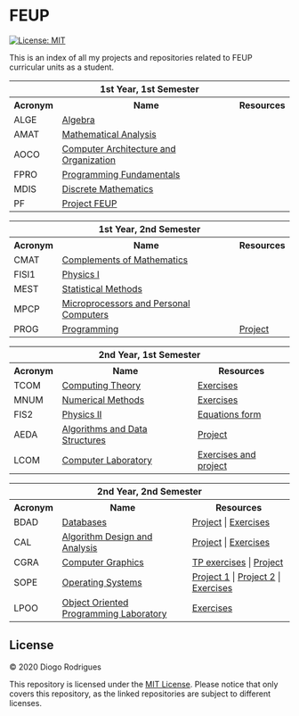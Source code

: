 # FEUP

[![License: MIT](https://img.shields.io/badge/License-MIT-yellow.svg)](https://opensource.org/licenses/MIT)

This is an index of all my projects and repositories related to FEUP curricular units as a student.

<table>
    <tr>
        <th colspan="3">1st Year, 1st Semester</th>
    </tr>
    <tr>
        <th>Acronym</th>
        <th>Name</th>
        <th>Resources</th>
    </tr>
    <tr>
        <td>ALGE</td>
        <td><a href="https://sigarra.up.pt/feup/en/ucurr_geral.ficha_uc_view?pv_ocorrencia_id=436423">Algebra</a></td>
        <td></td>
    </tr>
    <tr>
        <td>AMAT</td>
        <td><a href="https://sigarra.up.pt/feup/en/ucurr_geral.ficha_uc_view?pv_ocorrencia_id=436424">Mathematical Analysis</a></td>
        <td></td>
    </tr>
    <tr>
        <td>AOCO</td>
        <td><a href="https://sigarra.up.pt/feup/en/ucurr_geral.ficha_uc_view?pv_ocorrencia_id=436427">Computer Architecture and Organization</a></td>
        <td></td>
    </tr>
    <tr>
        <td>FPRO</td>
        <td><a href="https://sigarra.up.pt/feup/en/ucurr_geral.ficha_uc_view?pv_ocorrencia_id=436425">Programming Fundamentals</a></td>
        <td></td>
    </tr>
    <tr>
        <td>MDIS</td>
        <td><a href="https://sigarra.up.pt/feup/en/ucurr_geral.ficha_uc_view?pv_ocorrencia_id=436426">Discrete Mathematics</a></td>
        <td></td>
    </tr>
    <tr>
        <td>PF</td>
        <td><a href="https://sigarra.up.pt/feup/en/ucurr_geral.ficha_uc_view?pv_ocorrencia_id=438941">Project FEUP</a></td>
        <td></td>
    </tr>
</table>

<table>
    <tr>
        <th colspan="3">1st Year, 2nd Semester</th>
    </tr>
    <tr>
        <th>Acronym</th>
        <th>Name</th>
        <th>Resources</th>
    </tr>
    <tr>
        <td>CMAT</td>
        <td><a href="https://sigarra.up.pt/feup/en/ucurr_geral.ficha_uc_view?pv_ocorrencia_id=436428">Complements of Mathematics</a></td>
        <td></td>
    </tr>
    <tr>
        <td>FISI1</td>
        <td><a href="https://sigarra.up.pt/feup/en/ucurr_geral.ficha_uc_view?pv_ocorrencia_id=436429">Physics I</a></td>
        <td></td>
    </tr>
    <tr>
        <td>MEST</td>
        <td><a href="https://sigarra.up.pt/feup/en/ucurr_geral.ficha_uc_view?pv_ocorrencia_id=436432">Statistical Methods</a></td>
        <td></td>
    </tr>
    <tr>
        <td>MPCP</td>
        <td><a href="https://sigarra.up.pt/feup/en/ucurr_geral.ficha_uc_view?pv_ocorrencia_id=436431">Microprocessors and Personal Computers</a></td>
        <td></td>
    </tr>
    <tr>
        <td>PROG</td>
        <td><a href="https://sigarra.up.pt/feup/en/ucurr_geral.ficha_uc_view?pv_ocorrencia_id=436430">Programming</a></td>
        <td>
            <a href="https://github.com/dmfrodrigues/feup-prog-proj">Project</a>
        </td>
    </tr>
</table>

<table>
    <tr>
        <th colspan="3">2nd Year, 1st Semester</th>
    </tr>
    <tr>
        <th>Acronym</th>
        <th>Name</th>
        <th>Resources</th>
    </tr>
    <tr>
        <td>TCOM</td>
        <td><a href="https://sigarra.up.pt/feup/en/ucurr_geral.ficha_uc_view?pv_ocorrencia_id=436437">Computing Theory</a></td>
        <td>
            <a href="https://github.com/dmfrodrigues/feup-tcom-ex">Exercises</a>
        </td>
    </tr>
    <tr>
        <td>MNUM</td>
        <td><a href="https://sigarra.up.pt/feup/en/ucurr_geral.ficha_uc_view?pv_ocorrencia_id=436436">Numerical Methods</a></td>
        <td>
            <a href="https://github.com/dmfrodrigues/feup-mnum-ex">Exercises</a>
        </td>
    </tr>
    <tr>
        <td>FIS2</td>
        <td><a href="https://sigarra.up.pt/feup/en/ucurr_geral.ficha_uc_view?pv_ocorrencia_id=436434">Physics II</a></td>
        <td>
            <a href="https://github.com/dmfrodrigues/feup-fis2-form">Equations form</a>
        </td>
    </tr>
    <tr>
        <td>AEDA</td>
        <td><a href="https://sigarra.up.pt/feup/en/ucurr_geral.ficha_uc_view?pv_ocorrencia_id=436433">Algorithms and Data Structures</a></td>
        <td>
            <a href="https://github.com/dmfrodrigues/feup-aeda-proj">Project</a>
        </td>
    </tr>
    <tr>
        <td>LCOM</td>
        <td><a href="https://sigarra.up.pt/feup/en/ucurr_geral.ficha_uc_view?pv_ocorrencia_id=436435">Computer Laboratory</a></td>
        <td>
            <a href="https://github.com/dmfrodrigues/feup-lcom">Exercises and project</a>
        </td>
    </tr>
</table>

<table>
    <tr>
        <th colspan="3">2nd Year, 2nd Semester</th>
    </tr>
    <tr>
        <th>Acronym</th>
        <th>Name</th>
        <th>Resources</th>
    </tr>
    <tr>
        <td>BDAD</td>
        <td><a href="https://sigarra.up.pt/feup/en/ucurr_geral.ficha_uc_view?pv_ocorrencia_id=436439">Databases</a></td>
        <td>
            <a href="https://github.com/dmfrodrigues/feup-bdad-proj">Project</a> | 
            <a href="https://github.com/dmfrodrigues/feup-bdad-ex">Exercises</a>
        </td>
    </tr>
    <tr>
        <td>CAL</td>
        <td><a href="https://sigarra.up.pt/feup/en/ucurr_geral.ficha_uc_view?pv_ocorrencia_id=436441">Algorithm Design and Analysis</a></td>
        <td>
            <a href="https://github.com/dmfrodrigues/feup-cal-proj">Project</a> | 
            <a href="https://github.com/dmfrodrigues/feup-cal-ex">Exercises</a>
        </td>
    </tr>
    <tr>
        <td>CGRA</td>
        <td><a href="https://sigarra.up.pt/feup/en/ucurr_geral.ficha_uc_view?pv_ocorrencia_id=436438">Computer Graphics</a></td>
        <td>
            <a href="https://github.com/dmfrodrigues/feup-cgra-tp">TP exercises</a> | 
            <a href="https://github.com/dmfrodrigues/feup-cgra-proj">Project</a>
        </td>
    </tr>
    <tr>
        <td>SOPE</td>
        <td><a href="https://sigarra.up.pt/feup/en/ucurr_geral.ficha_uc_view?pv_ocorrencia_id=436440">Operating Systems</a></td>
        <td>
            <a href="https://github.com/dmfrodrigues/feup-sope-proj1">Project 1</a> |
            <a href="https://github.com/dmfrodrigues/feup-sope-proj2">Project 2</a> |
            <a href="https://github.com/dmfrodrigues/feup-sope-ex">Exercises</a>
        </td>
    </tr>
    <tr>
        <td>LPOO</td>
        <td><a href="https://sigarra.up.pt/feup/en/ucurr_geral.ficha_uc_view?pv_ocorrencia_id=436442">Object Oriented Programming Laboratory</a></td>
        <td>
            <a href="https://github.com/dmfrodrigues/feup-lpoo-ex">Exercises</a>
        </td>
    </tr>
</table>

## License

© 2020 Diogo Rodrigues

This repository is licensed under the [MIT License](LICENSE). Please notice that only covers this repository, as the linked  repositories are subject to different licenses. 
